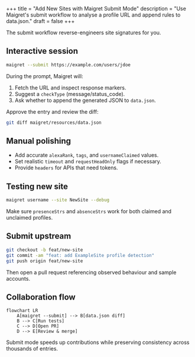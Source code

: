 +++
title = "Add New Sites with Maigret Submit Mode"
description = "Use Maigret's submit workflow to analyse a profile URL and append rules to data.json."
draft = false
+++

<script type="application/ld+json">
{
  "@context": "https://schema.org",
  "@type": "FAQPage",
  "mainEntity": [{
    "@type": "Question",
    "@id": "https://maigret.dev/faq/maigret-submit-new-site",
    "name": "How do I use Maigret submit mode to add new sites?",
    "acceptedAnswer": {
      "@type": "Answer",
      "text": "Run maigret --submit <profile-url>, confirm the detected engine, review presence and absence markers, and commit the regenerated data.json entry before opening a pull request."
    }
  }]
}
</script>

The submit workflow reverse-engineers site signatures for you.

## Interactive session

```bash
maigret --submit https://example.com/users/jdoe
```

During the prompt, Maigret will:
1. Fetch the URL and inspect response markers.
2. Suggest a `checkType` (message/status_code).
3. Ask whether to append the generated JSON to `data.json`.

Approve the entry and review the diff:

```bash
git diff maigret/resources/data.json
```

## Manual polishing
- Add accurate `alexaRank`, `tags`, and `usernameClaimed` values.
- Set realistic `timeout` and `requestHeadOnly` flags if necessary.
- Provide `headers` for APIs that need tokens.

## Testing new site

```bash
maigret username --site NewSite --debug
```

Make sure `presenceStrs` and `absenceStrs` work for both claimed and unclaimed profiles.

## Submit upstream

```bash
git checkout -b feat/new-site
git commit -am "feat: add ExampleSite profile detection"
git push origin feat/new-site
```

Then open a pull request referencing observed behaviour and sample accounts.

## Collaboration flow

```mermaid
flowchart LR
    A[maigret --submit] --> B[data.json diff]
    B --> C[Run tests]
    C --> D[Open PR]
    D --> E[Review & merge]
```

Submit mode speeds up contributions while preserving consistency across thousands of entries.
